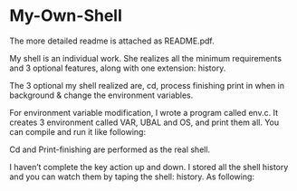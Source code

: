# My-Own-Shell

The more detailed readme is attached as README.pdf.

My shell is an individual work. She realizes all the minimum requirements and 3 optional features, along with one extension: history.

The 3 optional my shell realized are, cd, process finishing print in when in background & change the environment variables.

For environment variable modification, I wrote a program called env.c. It creates 3 environment called VAR, UBAL and OS, and print them all. You can compile and run it like following:

Cd and Print-finishing are performed as the real shell.

I haven’t complete the key action up and down. I stored all the shell history and you can watch them by taping the shell: history. As following:


